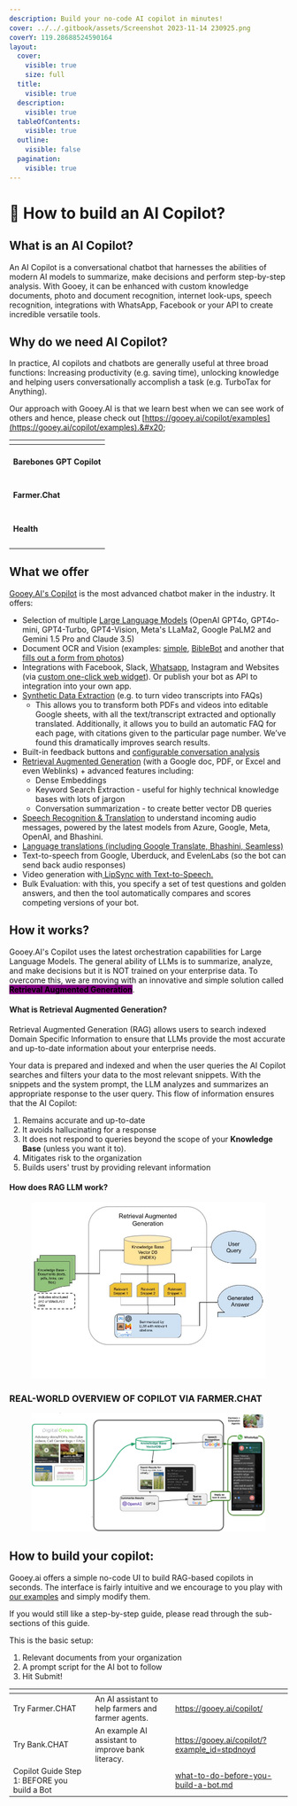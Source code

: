 ```yaml
---
description: Build your no-code AI copilot in minutes!
cover: ../../.gitbook/assets/Screenshot 2023-11-14 230925.png
coverY: 119.28688524590164
layout:
  cover:
    visible: true
    size: full
  title:
    visible: true
  description:
    visible: true
  tableOfContents:
    visible: true
  outline:
    visible: false
  pagination:
    visible: true
---
```


# 🤖 How to build an AI Copilot?

## What is an AI Copilot?

An AI Copilot is a conversational chatbot that harnesses the abilities of modern AI models to summarize, make decisions and perform step-by-step analysis. With Gooey, it can be enhanced with custom knowledge documents, photo and document recognition, internet look-ups, speech recognition, integrations with WhatsApp, Facebook or your API to create incredible versatile tools.&#x20;

## Why do we need AI Copilot?

In practice, AI copilots and chatbots are generally useful at three broad functions: Increasing productivity (e.g. saving time), unlocking knowledge and helping users conversationally accomplish a task (e.g. TurboTax for Anything).&#x20;

Our approach with Gooey.AI is that we learn best when we can see work of others and hence, please check out [https://gooey.ai/copilot/examples](https://gooey.ai/copilot/examples).&#x20;

<table data-view="cards"><thead><tr><th></th></tr></thead><tbody><tr><td><h4>Barebones GPT Copilot    </h4></td></tr><tr><td><h4>Farmer.Chat</h4></td></tr><tr><td><h4>Health</h4></td></tr><tr><td></td></tr></tbody></table>



## What we offer

[Gooey.AI's Copilot](https://gooey.ai/copilot) is the most advanced chatbot maker in the industry. It offers:

* Selection of multiple [Large Language Models](https://gooey.ai/llm) (OpenAI GPT4o, GPT4o-mini, GPT4-Turbo, GPT4-Vision, Meta's LLaMa2, Google PaLM2 and Gemini 1.5 Pro and Claude 3.5)
* Document OCR and Vision (examples: [simple](https://gooey.ai/copilot/?example_id=v1xm6uhp), [BibleBot](https://gooey.ai/copilot/?example_id=iiyv5ch7) and another that [fills out a form from photos](https://gooey.ai/copilot/?example_id=n13jrsob))
* Integrations with Facebook, Slack, [Whatsapp](../how-to-deploy-an-ai-copilot/deploy-on-whatsapp.md), Instagram and Websites (via [custom one-click web widget](../how-to-deploy-an-ai-copilot/deploy-to-web.md)). Or publish your bot as API to integration into your own app.
* [Synthetic Data Extraction](prepare-synthetic-data.md) (e.g. to turn video transcripts into FAQs)
  * This allows you to transform both PDFs and videos into editable Google sheets, with all the text/transcript extracted and optionally translated. Additionally, it allows you to build an automatic FAQ for each page, with citations given to the particular page number. We’ve found this dramatically improves search results.
* Built-in feedback buttons and [configurable conversation analysis](conversation-analysis.md)
* [Retrieval Augmented Generation](./#what-is-retrieval-augmented-generation) (with a Google doc, PDF, or Excel and even Weblinks) + advanced features  including:
  * Dense Embeddings&#x20;
  * Keyword Search Extraction - useful for highly technical knowledge bases with lots of jargon&#x20;
  * Conversation summarization - to create better vector DB queries
* [Speech Recognition & Translation](https://gooey.ai/speech) to understand incoming audio messages, powered by the latest models from Azure, Google, Meta, OpenAI, and Bhashini.
* [Language translations (including Google Translate, Bhashini, Seamless)](https://app.gitbook.com/s/leYcqBx5FRZcVr3wI4f4/global-language-understanding-for-ais)
* Text-to-speech from Google, Uberduck, and EvelenLabs (so the bot can send back audio responses)
* Video generation with[ LipSync with Text-to-Speech.](https://gooey.ai/lipsynctts)&#x20;
* Bulk Evaluation: with this, you specify a set of test questions and golden answers, and then the tool automatically compares and scores competing versions of your bot.

## How it works?

Gooey.AI's Copilot uses the latest orchestration capabilities for Large Language Models. The general ability of LLMs is to summarize, analyze, and make decisions but it is NOT trained on your enterprise data. To overcome this, we are moving with an innovative and simple solution called <mark style="background-color:purple;">**Retrieval Augmented Generation**</mark>.&#x20;

#### What is Retrieval Augmented Generation?

Retrieval Augmented Generation (RAG) allows users to search indexed Domain Specific Information to ensure that LLMs provide the most accurate and up-to-date information about your enterprise needs.

Your data is prepared and indexed and when the user queries the AI Copilot searches and filters your data to the most relevant snippets. With the snippets and the system prompt, the LLM analyzes and summarizes an appropriate response to the user query.  This flow of information ensures that the AI Copilot:

1. Remains accurate and up-to-date&#x20;
2. It avoids hallucinating for a response
3. It does not respond to queries beyond the scope of your **Knowledge Base** (unless you want it to). &#x20;
4. Mitigates risk to the organization
5. Builds users' trust by providing relevant information

#### How does RAG LLM work?

<figure><img src="../../.gitbook/assets/How does RAG-based document search work_.jpg" alt=""><figcaption></figcaption></figure>

### REAL-WORLD OVERVIEW OF COPILOT VIA FARMER.CHAT

<figure><img src="../../.gitbook/assets/Gooey.AI Update Dec 13 (1).png" alt=""><figcaption></figcaption></figure>

## How to build your copilot:

Gooey.ai offers a simple no-code UI to build RAG-based copilots in seconds. The interface is fairly intuitive and we encourage to you play with [our examples](https://gooey.ai/copilot/examples) and simply modify them.

If you would still like a step-by-step guide, please read through the sub-sections of this guide.&#x20;

This is the basic setup:

1. Relevant documents from your organization
2. A prompt script for the AI bot to follow
3. Hit Submit!&#x20;

<table data-view="cards"><thead><tr><th></th><th></th><th></th><th data-hidden data-card-target data-type="content-ref"></th></tr></thead><tbody><tr><td>Try Farmer.CHAT</td><td>An AI assistant to help farmers and farmer agents.</td><td></td><td><a href="https://gooey.ai/copilot/">https://gooey.ai/copilot/</a></td></tr><tr><td>Try Bank.CHAT</td><td>An example AI assistant to improve bank literacy.</td><td></td><td><a href="https://gooey.ai/copilot/?example_id=stpdnoyd">https://gooey.ai/copilot/?example_id=stpdnoyd</a></td></tr><tr><td>Copilot Guide Step 1: BEFORE you build a Bot</td><td></td><td></td><td><a href="what-to-do-before-you-build-a-bot.md">what-to-do-before-you-build-a-bot.md</a></td></tr></tbody></table>



